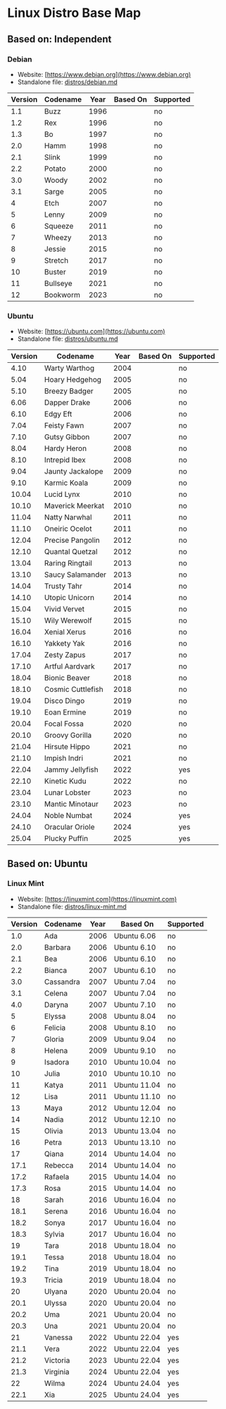 # Linux Distro Base Map

## Based on: Independent

### Debian
* Website: [https://www.debian.org](https://www.debian.org)
* Standalone file: [distros/debian.md](distros/debian.md)

| Version | Codename | Year | Based On | Supported |
|---------|----------|------|----------|-----------|
| 1.1     | Buzz     | 1996 |          | no        |
| 1.2     | Rex      | 1996 |          | no        |
| 1.3     | Bo       | 1997 |          | no        |
| 2.0     | Hamm     | 1998 |          | no        |
| 2.1     | Slink    | 1999 |          | no        |
| 2.2     | Potato   | 2000 |          | no        |
| 3.0     | Woody    | 2002 |          | no        |
| 3.1     | Sarge    | 2005 |          | no        |
| 4       | Etch     | 2007 |          | no        |
| 5       | Lenny    | 2009 |          | no        |
| 6       | Squeeze  | 2011 |          | no        |
| 7       | Wheezy   | 2013 |          | no        |
| 8       | Jessie   | 2015 |          | no        |
| 9       | Stretch  | 2017 |          | no        |
| 10      | Buster   | 2019 |          | no        |
| 11      | Bullseye | 2021 |          | no        |
| 12      | Bookworm | 2023 |          | no        |

### Ubuntu
* Website: [https://ubuntu.com](https://ubuntu.com)
* Standalone file: [distros/ubuntu.md](distros/ubuntu.md)

| Version | Codename          | Year | Based On | Supported |
|---------|-------------------|------|----------|-----------|
| 4.10    | Warty Warthog     | 2004 |          | no        |
| 5.04    | Hoary Hedgehog    | 2005 |          | no        |
| 5.10    | Breezy Badger     | 2005 |          | no        |
| 6.06    | Dapper Drake      | 2006 |          | no        |
| 6.10    | Edgy Eft          | 2006 |          | no        |
| 7.04    | Feisty Fawn       | 2007 |          | no        |
| 7.10    | Gutsy Gibbon      | 2007 |          | no        |
| 8.04    | Hardy Heron       | 2008 |          | no        |
| 8.10    | Intrepid Ibex     | 2008 |          | no        |
| 9.04    | Jaunty Jackalope  | 2009 |          | no        |
| 9.10    | Karmic Koala      | 2009 |          | no        |
| 10.04   | Lucid Lynx        | 2010 |          | no        |
| 10.10   | Maverick Meerkat  | 2010 |          | no        |
| 11.04   | Natty Narwhal     | 2011 |          | no        |
| 11.10   | Oneiric Ocelot    | 2011 |          | no        |
| 12.04   | Precise Pangolin  | 2012 |          | no        |
| 12.10   | Quantal Quetzal   | 2012 |          | no        |
| 13.04   | Raring Ringtail   | 2013 |          | no        |
| 13.10   | Saucy Salamander  | 2013 |          | no        |
| 14.04   | Trusty Tahr       | 2014 |          | no        |
| 14.10   | Utopic Unicorn    | 2014 |          | no        |
| 15.04   | Vivid Vervet      | 2015 |          | no        |
| 15.10   | Wily Werewolf     | 2015 |          | no        |
| 16.04   | Xenial Xerus      | 2016 |          | no        |
| 16.10   | Yakkety Yak       | 2016 |          | no        |
| 17.04   | Zesty Zapus       | 2017 |          | no        |
| 17.10   | Artful Aardvark   | 2017 |          | no        |
| 18.04   | Bionic Beaver     | 2018 |          | no        |
| 18.10   | Cosmic Cuttlefish | 2018 |          | no        |
| 19.04   | Disco Dingo       | 2019 |          | no        |
| 19.10   | Eoan Ermine       | 2019 |          | no        |
| 20.04   | Focal Fossa       | 2020 |          | no        |
| 20.10   | Groovy Gorilla    | 2020 |          | no        |
| 21.04   | Hirsute Hippo     | 2021 |          | no        |
| 21.10   | Impish Indri      | 2021 |          | no        |
| 22.04   | Jammy Jellyfish   | 2022 |          | yes       |
| 22.10   | Kinetic Kudu      | 2022 |          | no        |
| 23.04   | Lunar Lobster     | 2023 |          | no        |
| 23.10   | Mantic Minotaur   | 2023 |          | no        |
| 24.04   | Noble Numbat      | 2024 |          | yes       |
| 24.10   | Oracular Oriole   | 2024 |          | yes       |
| 25.04   | Plucky Puffin     | 2025 |          | yes       |

## Based on: Ubuntu

### Linux Mint
* Website: [https://linuxmint.com](https://linuxmint.com)
* Standalone file: [distros/linux-mint.md](distros/linux-mint.md)

| Version | Codename  | Year | Based On     | Supported |
|---------|-----------|------|--------------|-----------|
| 1.0     | Ada       | 2006 | Ubuntu 6.06  | no        |
| 2.0     | Barbara   | 2006 | Ubuntu 6.10  | no        |
| 2.1     | Bea       | 2006 | Ubuntu 6.10  | no        |
| 2.2     | Bianca    | 2007 | Ubuntu 6.10  | no        |
| 3.0     | Cassandra | 2007 | Ubuntu 7.04  | no        |
| 3.1     | Celena    | 2007 | Ubuntu 7.04  | no        |
| 4.0     | Daryna    | 2007 | Ubuntu 7.10  | no        |
| 5       | Elyssa    | 2008 | Ubuntu 8.04  | no        |
| 6       | Felicia   | 2008 | Ubuntu 8.10  | no        |
| 7       | Gloria    | 2009 | Ubuntu 9.04  | no        |
| 8       | Helena    | 2009 | Ubuntu 9.10  | no        |
| 9       | Isadora   | 2010 | Ubuntu 10.04 | no        |
| 10      | Julia     | 2010 | Ubuntu 10.10 | no        |
| 11      | Katya     | 2011 | Ubuntu 11.04 | no        |
| 12      | Lisa      | 2011 | Ubuntu 11.10 | no        |
| 13      | Maya      | 2012 | Ubuntu 12.04 | no        |
| 14      | Nadia     | 2012 | Ubuntu 12.10 | no        |
| 15      | Olivia    | 2013 | Ubuntu 13.04 | no        |
| 16      | Petra     | 2013 | Ubuntu 13.10 | no        |
| 17      | Qiana     | 2014 | Ubuntu 14.04 | no        |
| 17.1    | Rebecca   | 2014 | Ubuntu 14.04 | no        |
| 17.2    | Rafaela   | 2015 | Ubuntu 14.04 | no        |
| 17.3    | Rosa      | 2015 | Ubuntu 14.04 | no        |
| 18      | Sarah     | 2016 | Ubuntu 16.04 | no        |
| 18.1    | Serena    | 2016 | Ubuntu 16.04 | no        |
| 18.2    | Sonya     | 2017 | Ubuntu 16.04 | no        |
| 18.3    | Sylvia    | 2017 | Ubuntu 16.04 | no        |
| 19      | Tara      | 2018 | Ubuntu 18.04 | no        |
| 19.1    | Tessa     | 2018 | Ubuntu 18.04 | no        |
| 19.2    | Tina      | 2019 | Ubuntu 18.04 | no        |
| 19.3    | Tricia    | 2019 | Ubuntu 18.04 | no        |
| 20      | Ulyana    | 2020 | Ubuntu 20.04 | no        |
| 20.1    | Ulyssa    | 2020 | Ubuntu 20.04 | no        |
| 20.2    | Uma       | 2021 | Ubuntu 20.04 | no        |
| 20.3    | Una       | 2021 | Ubuntu 20.04 | no        |
| 21      | Vanessa   | 2022 | Ubuntu 22.04 | yes       |
| 21.1    | Vera      | 2022 | Ubuntu 22.04 | yes       |
| 21.2    | Victoria  | 2023 | Ubuntu 22.04 | yes       |
| 21.3    | Virginia  | 2024 | Ubuntu 22.04 | yes       |
| 22      | Wilma     | 2024 | Ubuntu 24.04 | yes       |
| 22.1    | Xia       | 2025 | Ubuntu 24.04 | yes       |
